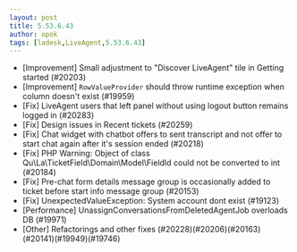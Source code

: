 ```yaml
---
layout: post
title: 5.53.6.43
author: opok
tags: [ladesk,LiveAgent,5.53.6.43]
---
```

- [Improvement] Small adjustment to "Discover LiveAgent" tile in Getting started (#20203)
- [Improvement] `RowValueProvider` should throw runtime exception when column doesn't exist (#19959)
- [Fix] LiveAgent users that left panel without using logout button remains logged in (#20283)
- [Fix] Design issues in Recent tickets (#20259)
- [Fix] Chat widget with chatbot offers to sent transcript and not offer to start chat again after it's session ended (#20218)
- [Fix] PHP Warning:  Object of class Qu\La\TicketField\Domain\Model\FieldId could not be converted to int (#20184)
- [Fix] Pre-chat form details message group is occasionally added to ticket before start info message group (#20153)
- [Fix] UnexpectedValueException: System account dont exist (#19123)
- [Performance] UnassignConversationsFromDeletedAgentJob overloads DB (#19971)
- [Other] Refactorings and other fixes (#20228)(#20206)(#20163)(#20141)(#19949)(#19746)